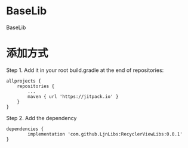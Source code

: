 # BaseLib
BaseLib

# 添加方式

Step 1. Add it in your root build.gradle at the end of repositories:

	allprojects {
		repositories {
			...
			maven { url 'https://jitpack.io' }
		}
	}
Step 2. Add the dependency

	dependencies {
	        implementation 'com.github.LjnLibs:RecyclerViewLibs:0.0.1'
	}
